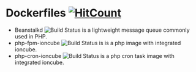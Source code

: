# Dockerfiles [![HitCount](https://hits.dwyl.com/naiba/Dockerfiles.svg)](https://hits.dwyl.com/naiba/Dockerfiles)

- Beanstalkd ![Build Status](https://github.com/naiba/Dockerfiles/workflows/beanstalkd/badge.svg) is a lightweight message queue commonly used in PHP.
- php-fpm-ioncube ![Build Status](https://github.com/naiba/Dockerfiles/workflows/php-fpm-ioncube/badge.svg) is is a php image with integrated ioncube.
- php-cron-ioncube ![Build Status](https://github.com/naiba/Dockerfiles/workflows/php-cron-ioncube/badge.svg) is a php cron task image with integrated ioncube.